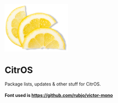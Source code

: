 <img src="/assets/Logos/CitrOS.png" width="40%">

# CitrOS
Package lists, updates &amp; other stuff for CitrOS.




#### Font used is https://github.com/rubjo/victor-mono
